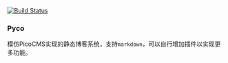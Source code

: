 [![Build Status](https://travis-ci.org/dtynn/pyco.svg?branch=master)](https://travis-ci.org/dtynn/pyco)

### Pyco
模仿PicoCMS实现的静态博客系统，支持`markdown`，可以自行增加插件以实现更多功能。  